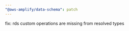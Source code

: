 ```yaml
---
"@aws-amplify/data-schema": patch
---
```


fix: rds custom operations are missing from resolved types
